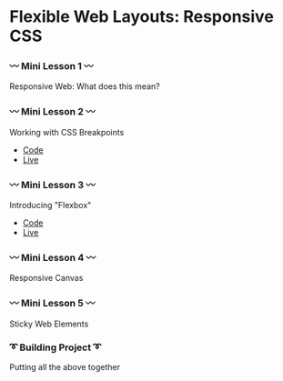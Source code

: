 # Flexible Web Layouts: Responsive CSS

### 〰️ Mini Lesson 1 〰️
Responsive Web: What does this mean?


### 〰️ Mini Lesson 2 〰️
Working with CSS Breakpoints
- [Code](breakpoint-lesson)
- [Live](https://leoneckert.github.io/__leon-cclab/expanded-layout/breakpoint-lesson)

### 〰️ Mini Lesson 3 〰️
Introducing "Flexbox"
- [Code](flexbox-lesson)
- [Live](https://leoneckert.github.io/__leon-cclab/expanded-layout/flexbox-lesson)

### 〰️ Mini Lesson 4 〰️
Responsive Canvas

### 〰️ Mini Lesson 5 〰️
Sticky Web Elements

### ➰ Building Project ➰
Putting all the above together
